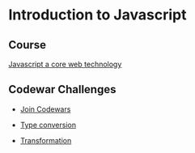 # Introduction to Javascript 

## Course

[Javascript a core web technology](https://www.codecademy.com/courses/introduction-to-javascript)

## Codewar Challenges

- [Join Codewars](https://www.codewars.com/join)

- [Type conversion](https://www.codewars.com/kata/5265326f5fda8eb1160004c8)
- [Transformation](https://www.codewars.com/kata/5748a883eb737cab000022a6)
